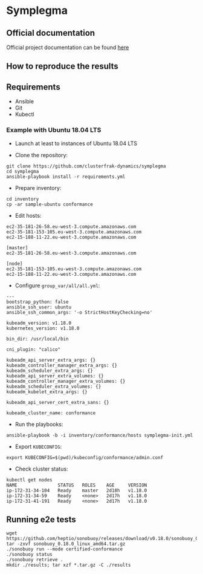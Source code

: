 # Symplegma

## Official documentation

Official project documentation can be found [here](https://clusterfrak-dynamics.github.io/symplegma/)

## How to reproduce the results

## Requirements

* Ansible
* Git
* Kubectl

### Example with Ubuntu 18.04 LTS

* Launch at least to instances of Ubuntu 18.04 LTS

* Clone the repository:

```
git clone https://github.com/clusterfrak-dynamics/symplegma
cd symplegma
ansible-playbook install -r requirements.yml
```

* Prepare inventory:

```
cd inventory
cp -ar sample-ubuntu conformance
```

* Edit hosts:

```
ec2-35-181-26-58.eu-west-3.compute.amazonaws.com
ec2-35-181-153-105.eu-west-3.compute.amazonaws.com
ec2-15-188-11-22.eu-west-3.compute.amazonaws.com

[master]
ec2-35-181-26-58.eu-west-3.compute.amazonaws.com

[node]
ec2-35-181-153-105.eu-west-3.compute.amazonaws.com
ec2-15-188-11-22.eu-west-3.compute.amazonaws.com
```

* Configure `group_var/all/all.yml`:

```
---
bootstrap_python: false
ansible_ssh_user: ubuntu
ansible_ssh_common_args: '-o StrictHostKeyChecking=no'

kubeadm_version: v1.18.0
kubernetes_version: v1.18.0

bin_dir: /usr/local/bin

cni_plugin: "calico"

kubeadm_api_server_extra_args: {}
kubeadm_controller_manager_extra_args: {}
kubeadm_scheduler_extra_args: {}
kubeadm_api_server_extra_volumes: {}
kubeadm_controller_manager_extra_volumes: {}
kubeadm_scheduler_extra_volumes: {}
kubeadm_kubelet_extra_args: {}

kubeadm_api_server_cert_extra_sans: {}

kubeadm_cluster_name: conformance
```

* Run the playbooks:

```
ansible-playbook -b -i inventory/conformance/hosts symplegma-init.yml
```

* Export `KUBECONFIG`:

```
export KUBECONFIG=$(pwd)/kubeconfig/conformance/admin.conf
```

* Check cluster status:

```
kubectl get nodes
NAME               STATUS   ROLES    AGE     VERSION
ip-172-31-34-104   Ready    master   2d18h   v1.18.0
ip-172-31-34-59    Ready    <none>   2d17h   v1.18.0
ip-172-31-41-191   Ready    <none>   2d17h   v1.18.0
```

## Running e2e tests

```
wget https://github.com/heptio/sonobuoy/releases/download/v0.18.0/sonobuoy_0.18.0_linux_amd64.tar.gz
tar -zxvf sonobuoy_0.18.0_linux_amd64.tar.gz
./sonobuoy run --mode certified-conformance
./sonobuoy status
./sonobuoy retrieve .
mkdir ./results; tar xzf *.tar.gz -C ./results
```

